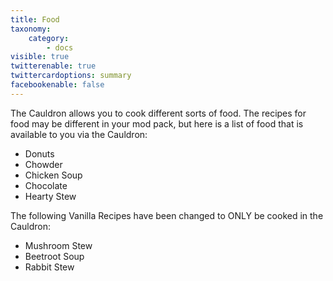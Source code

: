 ```yaml
---
title: Food
taxonomy:
    category:
        - docs
visible: true
twitterenable: true
twittercardoptions: summary
facebookenable: false
---
```


The Cauldron allows you to cook different sorts of food. The recipes for food may be different in your mod pack, but here is a list of food that is available to you via the Cauldron:

* Donuts
* Chowder
* Chicken Soup
* Chocolate
* Hearty Stew

The following Vanilla Recipes have been changed to ONLY be cooked in the Cauldron:
 
* Mushroom Stew
* Beetroot Soup
* Rabbit Stew

